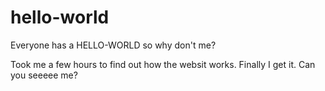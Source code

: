 # hello-world
Everyone has a HELLO-WORLD so why don't me?


Took me a few hours to find out how the websit works. Finally I get it. Can you seeeee me?
